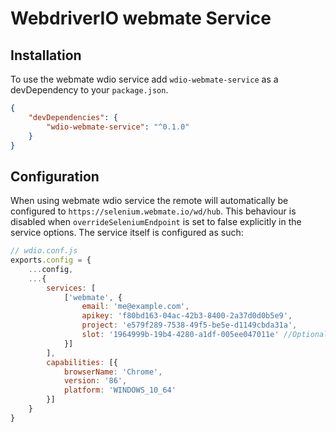 WebdriverIO webmate Service
=========================

## Installation

To use the webmate wdio service add `wdio-webmate-service` as a devDependency to your `package.json`.

```json
{
    "devDependencies": {
        "wdio-webmate-service": "^0.1.0"
    }
}
```

## Configuration

When using webmate wdio service the remote will automatically be configured to `https://selenium.webmate.io/wd/hub`. This behaviour is disabled when `overrideSeleniumEndpoint` is set to false explicitly in the service options. The service itself is configured as such: 

```js
// wdio.conf.js
exports.config = {
    ...config,
    ...{
        services: [
            ['webmate', {
                email: 'me@example.com',
                apikey: 'f80bd163-04ac-42b3-8400-2a37d0d0b5e9',
                project: 'e579f289-7538-49f5-be5e-d1149cbda31a',
                slot: '1964999b-19b4-4280-a1df-005ee047011e' //Optional
            }]
        ],
        capabilities: [{
            browserName: 'Chrome',
            version: '86',
            platform: 'WINDOWS_10_64'
        }]
    }
}
```
